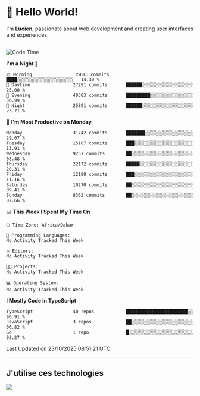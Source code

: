 # 👋 Hello World!

I'm **Lucien**, passionate about web development and creating user interfaces and experiences.

##

<!--START_SECTION:waka-->
![Code Time](http://img.shields.io/badge/Code%20Time-3%2C921%20hrs%2018%20mins-blue)

**I'm a Night 🦉** 

```text
🌞 Morning                15613 commits       ████░░░░░░░░░░░░░░░░░░░░░   14.30 % 
🌆 Daytime                27291 commits       ██████░░░░░░░░░░░░░░░░░░░   25.00 % 
🌃 Evening                40383 commits       █████████░░░░░░░░░░░░░░░░   36.99 % 
🌙 Night                  25891 commits       ██████░░░░░░░░░░░░░░░░░░░   23.71 % 
```
📅 **I'm Most Productive on Monday** 

```text
Monday                   31742 commits       ███████░░░░░░░░░░░░░░░░░░   29.07 % 
Tuesday                  15187 commits       ███░░░░░░░░░░░░░░░░░░░░░░   13.91 % 
Wednesday                9257 commits        ██░░░░░░░░░░░░░░░░░░░░░░░   08.48 % 
Thursday                 22172 commits       █████░░░░░░░░░░░░░░░░░░░░   20.31 % 
Friday                   12188 commits       ███░░░░░░░░░░░░░░░░░░░░░░   11.16 % 
Saturday                 10270 commits       ██░░░░░░░░░░░░░░░░░░░░░░░   09.41 % 
Sunday                   8362 commits        ██░░░░░░░░░░░░░░░░░░░░░░░   07.66 % 
```


📊 **This Week I Spent My Time On** 

```text
🕑︎ Time Zone: Africa/Dakar

💬 Programming Languages: 
No Activity Tracked This Week

🔥 Editors: 
No Activity Tracked This Week

🐱‍💻 Projects: 
No Activity Tracked This Week

💻 Operating System: 
No Activity Tracked This Week
```

**I Mostly Code in TypeScript** 

```text
TypeScript               40 repos            ███████████████████████░░   90.91 % 
JavaScript               3 repos             ██░░░░░░░░░░░░░░░░░░░░░░░   06.82 % 
Go                       1 repo              █░░░░░░░░░░░░░░░░░░░░░░░░   02.27 % 
```




 Last Updated on 23/10/2025 08:51:21 UTC
<!--END_SECTION:waka-->
---

## J'utilise ces technologies

<p align="left">
  <a href="https://skillicons.dev">
    <img src="https://skillicons.dev/icons?i=ts,js,go,ruby,css,scss,tailwind,react,vite,nextjs,docker,figma,ableton" />
  </a>
</p>

